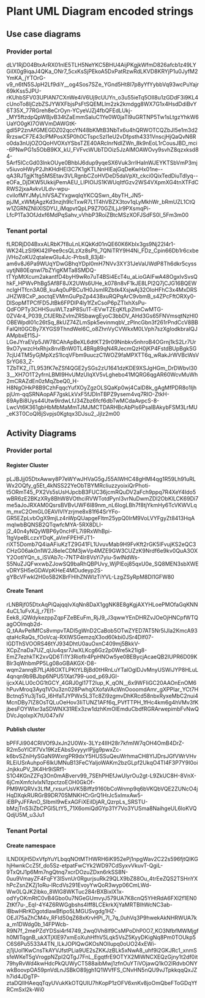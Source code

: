 # Plant UML Diagram encoded strings
## Use case diagrams
### Provider portal
dLV1RjD04BtxArRX01nIE5TLH5NeYKC5BHU4AijPKgjkWfmD826afcb1z49LYGiIX0g9iqaJ4QKa_ONr7_5cxKsSjPEkoA5DxPatRzwRdLKVD8KRYjP1u0JyfM2YmKA_jYTOrG-v9_n6tN5SJpH2Lf9diY__og4Sos7SZe_YGnd5Ht8I7p8yYfYybbVq93wcPuYajr69kKss5JPU-rKUhbSFV03UPlAN7CXnWe4iV6Uj9cUUYn_o3u55ieTq5OII8u1zGDdF3i9KL4cUnoTo8ljCzbZSJYWXFbjsPsFtSQEMLlm2zk2kmdgg8WX7G1x4HsdDdiBvY6T35X_77RGreh8eCrOyn-YCyeVJZj4fbQFEdLUkj-_MY5ftzdpQpWBjvB34tZaEmmSaluC1Ye0W0jaTl9uGRTNP5Tw1sLtgzYhkW6UaYO0gKI7OWVmDAWGtK-gdl5P2znAfGMEGDZ02qccYN48bKMtB3NbTx6u4hQRWOTCQZbJI5e1m3d2RrzswCF7E43cPMPosX5P0h0CTspcSzI1eU2vDfpsth4331VnscjHjQaQvN6Ro0da3nUjOZOQoHVOXsYSbsTZE40ARclnrNdIZWn_8k9nEoL1rCousJBD_mci-6PNwPG1s5ObB9KX_kU_FVFvcWUbTDOiz5JzAlMOAWOvy9svhZ8qzxksd84-5Arf5ICcGd03lnkOUye0BhblJ6dup9yqeSX6Vuk3rrIHaInWJEYKTSbVmP3mjv5iuvoHWyP2JhKHdHEl3C7K1gKTLNnHIEajGqDeKwHx01ne--qA3RJTgjK1tg5MSEtav3VLRgnbCZoHVDeD5daVpXt_ckci0QixTedDiuTdIyq--eOFa_DjDKW5UkkijPemAEU_LlPIOIJS1KWUqItfGzv2WS4VXpmXG4tnXTFdCRWS2jxaAvkvULdv-wpu-cvilofMYJMyLhIVSAZYxgwqIqYKCQSwn_4byTH_JN5-pjJM_xWMjAgzKd3nzjh9IcTxwR7L1T4hVBZX3tov1qLyMkhWr_bRmUZL1CtQw1ZGRNZNIiXlSDYU_iMqpvtQpLP9Z70GZILjJr9PXsmqPi-LfcP1Ta3OfJdxf6MdPqSahv_vVhbP3RoiZBtcMSzXOFJSdFS0l_5Fm3m00

### Tenant portal
fLRDRjD04BxxALRbK7f8uLnLKQkKd01nQE60K6KbIx3gs9Nj22I4r1-WK24LzSI9Kl42IPee9csQLzXz8sPti_7QNiTRY9H4Ni_FDz_Cpin66Db1r6cxbejVHoZoKU2qtaIewGIu4Jc-Prbs8_83j4I-am6v8J6Pa9WUqYDwGBhqYDpI0mH7NVv3XY31JeVaUWdP8Th6dkr5cyssuytjN80EqnwI7bZYigKMTa8SMDQ-tTYpMtXcum2akantfD4byH9wRo7uT4BSi4EcT4u_aLioGAIFwA48OgxIvSvsQhkF_HPWvPhBg5Af8F8JX2UWs6UHe_k078n8vF1kJE8LPl2Q7jCJG16BQEWncIgHTfcn3A0B_kuAq0uPBCu1H0JsmIRZbtk4XsjwAj32OIoHFhC3x4MxDRSJHZW8CxP_aoctqEVMmGuPpZp4438xuRQPqArC9vbmB_s4ZPcFftORXy0-DlSopMTPCfFD5JtBk6FPDlP4ly1fZxCsoP6pZTlxhXsPu-QdFOPTy3CHHSuuWLTzaP8Su1T-iEVwTZEqKfLp2ImCwMTG-0ZV4r4_P039_CfJERbZvImZRSbawgEyoC3bbDV_AHd3Gs65FNVmsqtNzHl0OBEWpdI01c26tSq_8kUZ74ZLmSpk5evinmqbV_zPlncGbn3f261rPndCcV8BBFaIQIt0GCBy7XYGS9ThndWel6C_o8ZhnVyCVWkxM0LVph7szXgIodkbraIQJAMpbxEf1SJ-LGeJYraEVp5JW78CAhApBeXL6dtKT29r09Nnbkv5nhroB4OGrnj1kS2Lr7Ur9xO7ywzcHxRhjx8nvlBnW0TL4BRg89qN4RJecmQzH0jKP4FstdBUpBgkSG7cjU4TM5yGjMpXzS1lcqVFbm9uuczC1WOZ9faMPXTT6q_wRakJrWVBcWsVSrYG63_Z-TZbTK2_iTL953fK7eZSf4QGE2ySGs2zU1641dzKDE9XSJgHGm_DrDWbvl303__XH7O1T2yfrnLBMI9HvUMzUlqXV5vLghebo41MQRG6qgAR60WcvMuWh2mCRAZdEn0zMqZbeQ0_H-H8NgOHkP8B9CzhFqqcYufXOyZgzOLSQaKp0wj4CalD8k_gAgMfPDR8o1IjhpjUm-qqSRNAopAF7gskLkVxF5fJDInTBPZ9ysem4vq7RIO-ZtkH-69AyBi8Uys44Utw9irdwLfJ34Zbz6fcf6dbTwMCdaAvpcS-8-LwcVt6K361gbHbMbMaMmTJMJMCTDARHBcAbPls6PsalBAkybFSM3LrMU_eK3T0CoQI6jSvpjs0Kgtqx3DJsu2_Jjlz2m00

## Activity Diagrams
### Provider portal
#### Register Cluster
pLJBJjj05DtxAwwy8P7eWYwJHVaG5gJ55AlWHC48gHMI4qg1R59Lh91uRLWx2OQfy_g5Et_4kNSS22YeObTBYMRcliuzzyoixiQrPhoti-t5ORmT45_PX2Vs5sUsHJpcbB3FUC36jcmRQuDV2aFch9ppq7R4XeY4Ido5wBR6zE2BKzXRy8BhW8VOthciRVWTotdPynI3vrNuDwmZDl2ObKlLCK69Di7me5aJoJRXAM0QsrsBVBvUWF6l89nm_nL6logLBh7f8tjYkmHy6TcVKWVLqm_mxC2OmGL0EAVIVlYzrjme8x81f64SrYFo-GR5EZpLvbOgX9mjLz4nWpQUapgeFltm25ypQ0IrM9VoLVYFgyZt8413HqAmqIwbBQNSB2QTqwfcMYA-5RX8DLI-j2_40n4yNQyWBP6y0ncHFL7i9RxWhBpi-1tgVpeBLczxYDqK_aVmFPEHFJT1-riXT5Domb7Q4iaAFiuKzTZ9G41FL1UvuvMab9H9FvKft2rGK5IFvujKS2eQC3CHzG06ak0n1W2J8eIeCDM3jwVp4MZE9GW3CUZzK9Nrdf6e9kv0QuA3OXY2OotIYQn_s_iSVAb7c-7NTP4Ir8VsYi7yiu-5wlNdWs-S5NuZJQFwxwbZJowSQ9baRhQBPUvy_WjPlEoj85qxU0e_SQ8MEN3sbXWEvDRYSH5eGDAVpKHeE4MDudeyp2S-gYBcVFwkl2H0o5B2KBrFHIhZNWIzTiYVL-LzgZSyRpM8Dl1GFW80
#### Create Tenant
rLNBRjf05DtxAqPiQajqqIvXqNn8DaX1ggNK8E8gKgjAXYHLoePMOfaGqKNN4uCL1uFvXJj_r7El1-Eek8_iQWdykezppZqpFZeBEuFm_RjJ9_J3qwwYEnDHRZvJOeOjHNCpfWTQagOOlmqb2d-Q_tAAvPeIMfCs8vmpvTADl5gWnD2CaBob5OTwZYED7AT5Nr5lJIa2KmcA93qtaHcRaQs_fOoVcaj-RXlWSGemzqX3od60kbi0JSr4DIf07-lGDThSVOORS46tYJ934DhtU0auOxnC409mj5BkkV-XCpZnaDa7UZ_qUu4qsr7JwXLKcg6Gz2p0Wre5k21ig8-EmZ7ezhkTK2xvQD6Ti1Y3RiofIr4PpHNOw5ye0BEBycjAcaeQB2IUPR6D09KBlr3qWnbmPP5Lg08oGBAKGX-D8-wqm2anrqB7fLjAl6OXTLPKtYLBjBd0tHRnLuYTalOglDJvMnyUSWiJYP8HLuL4qnqn9b9BJbp6NPU51Xat799-uod_p69JGI-ijcxXALU0cOG1tGCY_4GRJ0gl17T2Iup_K_qON__6x9WFIiGC20AAOnEnOM6hPuvMroq3Ayq1VOu3zn028PwhqXXofaVAcWnOooomdAmr_gXPPIar_YCt7HBctnq5Yu3jTsG_I6HfaTJYPWx5L3Tc8Zi9zgmvDhKRcd58nbxRyxeMbC2nui4McnDBy7IZ8OsTQLuOeHov3IiTUNZ1AFf6q_PVfTTPH_1fHc4km6g4hVMv3fKjbesFOYWIxr3aSDWNX31REx3zw1dzhKmOIEmduCbdfRGRArwepimbFvNwQDVcJqolxpX7tU047xIV
#### Publish cluster
bPFFJi904CRlVOf9JxJn2U0Wx-3LYz4IIH28r7kfmIW7qOH4OmB4DrZ-R2m5oYlClf7Vx19KzEAbsSvyyyrlPjjg9pwxZc-k6bvSZniHySGaN9WxrgPR9dxY5HUSSuQeuWrhmaCH8YlJDrsJGfVWrVHvRLEiUSrAuhpoF6lkUMNuB13FeCYaIjoWAKm2bzGLpf2UkqO4TI4F3P7Y9I0oiJnjkkuPV_3K4Hr9iSRf1-S1O4KGnZZFq3On0mABverv99_7SEhPHEfJwUIyrOu2gt-L9ZkUC8H-8VnX-6jCmXmfcIvlxN1zpctzoEOH0GkOf-PM9WQRVx3LfM_rxsurUsVK5Biffz9160bCoWnmp9q6bVKQbVQE2ZUNcO4jHqDXqkRURGrB9DR70SMNKHCrGrQ1HrJc5xImxAw5-iEBPyJFFAnO_SIbmI9wExAGFiXEiIDjAR_QzrpLs_SRSTU-bMzjTnS3iZbCPGl5LtY5_71X6omiQdGYp31Y7Vo3YUSma8NaihgeUL6loKVQQdjU5M_u3Ju1
### Tenant Portal
#### Create namespace
lLNDIXjH5DxVfpYuYLbqqNOtMTHWRH6iK952ePj1npgWav2C22s596fjtQIKGhjHwnkCcZ5f_do5Sz-etpatFwCYk2WD97CdSyxvVkuvT-QgiL-9TxQtJ1p6Mm7ngQtnq7xcrDOzuZDxn6rkSS8N-0uu9VmayZF4FqFY3lSvnUr0RgurjsuRk29QLX9bZ88Ou_4trEeZQS2TSHnYXhPcZsnZKZj1oRu-IRcdVs291EvoyYwQoR3wyp06CmLWd-Ww0LQJK2ibko_8WlG8WKTuc284rBXBixlX1x-odYyOKmRtC0vB4Gbo0u7NGeGUmvyJ579UA7K8cnQ5YHtRdA6FXl2f1EN0ZtKf7u-_EqI-4Y4Z6RWGgbshs4Iff8LCEkrkXjYaMRTBIhWcNC3ab-IBbwHRrKDgotdIawBfipo5LMGUSvgdg1HZ-OEJl75aZhCM4v_RFId50qZ68xKrvHPi_7I_7q_0uhVq3P9hwekAkNHRWUA7ka_m1DWdg0b_14FPWcb-R9N7f_2mePZdYDSsi4rf4749_2wq0Vh8lf9CsMPoDhP0O7_KO3NfbfMWMjgfh0MlTqgnB_ukXTjXlE97xmEoXuhHfhV5Lqk5VsZ5KyyDKigNq8Pm0TOUkp5C6S6Pu5533A4TN_lLkJOPlQwGKOsNOlIupq0oUO24xEWi-zj1jUol1KwCnsTkAYVJfstPLia9UE2sZKKJzBLk5xNwA8_uhf9i2GKJRc1_xnmSsfeWKeT5gVrogpNZpI2QTgJ7FnL_EgqtfrE9OTYX2MlWNCXEQzGjny1t2df0it79hyRvWd4kwHdcPkQUWyCT588aibMwj1zfnOuYTiVOjawQ1kO2IRdvbONYwkBoovpOA59pnVdLnJSBkO89jgh1Q1WVfFS_CNvHN5nQU9vJTpkkqqQxJZh7id4JDgTP-ztaDQIlHAeqqTqyUVukKkOTQUIU7hKopP1zOFV6xnKv8joOmQbeFToGDqYfRCmSxl2k-Wi0



